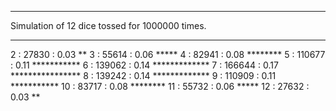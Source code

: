 ***
Simulation of 12 dice tossed for 1000000 times.
***
 2 :      27830 : 0.03 **
 3 :      55614 : 0.06 *****
 4 :      82941 : 0.08 ********
 5 :     110677 : 0.11 ***********
 6 :     139062 : 0.14 *************
 7 :     166644 : 0.17 ****************
 8 :     139242 : 0.14 *************
 9 :     110909 : 0.11 ***********
10 :      83717 : 0.08 ********
11 :      55732 : 0.06 *****
12 :      27632 : 0.03 **
